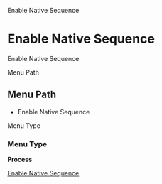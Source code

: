 
Enable Native Sequence
# Enable Native Sequence


Enable Native Sequence

Menu Path
## Menu Path



- Enable Native Sequence

Menu Type
### Menu Type

**Process**


[Enable Native Sequence](../../process-ad_native_sequence_enable.md)